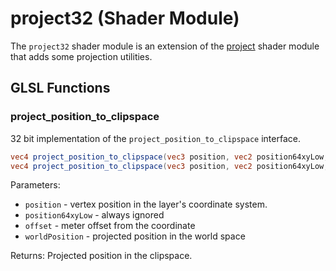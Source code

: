 # project32 (Shader Module)

The `project32` shader module is an extension of the [project](/docs/api-reference/shader-modules/project.md) shader module that adds some projection utilities.

## GLSL Functions

### project_position_to_clipspace

32 bit implementation of the `project_position_to_clipspace` interface.

```glsl
vec4 project_position_to_clipspace(vec3 position, vec2 position64xyLow, vec3 offset)
vec4 project_position_to_clipspace(vec3 position, vec2 position64xyLow, vec3 offset, out vec4 worldPosition)
```

Parameters:

* `position` - vertex position in the layer's coordinate system.
* `position64xyLow` - always ignored
* `offset` - meter offset from the coordinate
* `worldPosition` - projected position in the world space

Returns:
Projected position in the clipspace.
